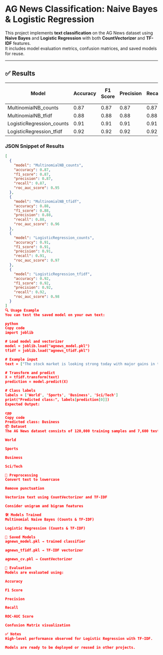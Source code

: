 # AG News Classification: Naive Bayes & Logistic Regression

This project implements **text classification** on the AG News dataset using **Naive Bayes** and **Logistic Regression** with both **CountVectorizer** and **TF-IDF** features.  
It includes model evaluation metrics, confusion matrices, and saved models for reuse.

---

## ✅ Results

| Model | Accuracy | F1 Score | Precision | Recall | ROC-AUC |
|-------|----------|----------|-----------|--------|---------|
| MultinomialNB_counts | 0.87 | 0.87 | 0.87 | 0.87 | 0.95 |
| MultinomialNB_tfidf | 0.88 | 0.88 | 0.88 | 0.88 | 0.96 |
| LogisticRegression_counts | 0.91 | 0.91 | 0.91 | 0.91 | 0.97 |
| LogisticRegression_tfidf | 0.92 | 0.92 | 0.92 | 0.92 | 0.98 |

### JSON Snippet of Results

```json
[
  {
    "model": "MultinomialNB_counts",
    "accuracy": 0.87,
    "f1_score": 0.87,
    "precision": 0.87,
    "recall": 0.87,
    "roc_auc_score": 0.95
  },
  {
    "model": "MultinomialNB_tfidf",
    "accuracy": 0.88,
    "f1_score": 0.88,
    "precision": 0.88,
    "recall": 0.88,
    "roc_auc_score": 0.96
  },
  {
    "model": "LogisticRegression_counts",
    "accuracy": 0.91,
    "f1_score": 0.91,
    "precision": 0.91,
    "recall": 0.91,
    "roc_auc_score": 0.97
  },
  {
    "model": "LogisticRegression_tfidf",
    "accuracy": 0.92,
    "f1_score": 0.92,
    "precision": 0.92,
    "recall": 0.92,
    "roc_auc_score": 0.98
  }
]
🔍 Usage Example
You can test the saved model on your own text:

python
Copy code
import joblib

# Load model and vectorizer
model = joblib.load("agnews_model.pkl")
tfidf = joblib.load("agnews_tfidf.pkl")

# Example input
text = ["The stock market is looking strong today with major gains in tech."]

# Transform and predict
X = tfidf.transform(text)
prediction = model.predict(X)

# Class labels
labels = ['World', 'Sports', 'Business', 'Sci/Tech']
print("Predicted class:", labels[prediction[0]])
Expected Output:

cpp
Copy code
Predicted class: Business
📦 Dataset
The AG News dataset consists of 120,000 training samples and 7,600 test samples across 4 categories:

World

Sports

Business

Sci/Tech

📝 Preprocessing
Convert text to lowercase

Remove punctuation

Vectorize text using CountVectorizer and TF-IDF

Consider unigram and bigram features

🛠 Models Trained
Multinomial Naive Bayes (Counts & TF-IDF)

Logistic Regression (Counts & TF-IDF)

📂 Saved Models
agnews_model.pkl → trained classifier

agnews_tfidf.pkl → TF-IDF vectorizer

agnews_cv.pkl → CountVectorizer

🎯 Evaluation
Models are evaluated using:

Accuracy

F1 Score

Precision

Recall

ROC-AUC Score

Confusion Matrix visualization

✅ Notes
High-level performance observed for Logistic Regression with TF-IDF.

Models are ready to be deployed or reused in other projects.
